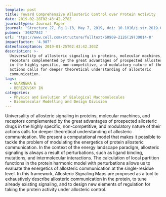 ```yaml
---
template: post
title: Toward Comprehensive Allosteric Control over Protein Activity
date: 2019-02-28T02:43:42.278Z
journaltypes: Journal Paper
journal: 'Structure 27, Pg 1-13, May 7, 2019, doi: 10.1016/j.str.2019.01.1016'
pubmed: '30827842 '
url: 'ttps://www.cell.com/structure/fulltext/S0969-2126(19)30014-0'
impactfactor: '4.907'
dateofacceptance: 2019-01-25T02:43:42.303Z
description: >-
  Universality of allosteric signaling in proteins, molecular machines, and
  receptors complemented by the great advantages of prospected allosteric drugs
  in the highly specific, non-competitive, and modulatory nature of their
  actions calls for deeper theoretical understanding of allosteric
  communication. 
tags:
  - GUARNERA E
  - BEREZOVSKY IN
categories:
  - Physics and Evolution of Biological Macromolecules
  - Biomolecular Modelling and Design Division
---
```

<!--StartFragment-->

Universality of allosteric signaling in proteins, molecular machines, and receptors complemented by the great advantages of prospected allosteric drugs in the highly specific, non-competitive, and modulatory nature of their actions calls for deeper theoretical understanding of allosteric communication. We present a computational model that makes it possible to tackle the problem of modulating the energetics of protein allosteric communication. In the context of the energy landscape paradigm, allosteric signaling is always a result of perturbations, such as ligand binding, mutations, and intermolecular interactions. The calculation of local partition functions in the protein harmonic model with perturbations allows us to evaluate the energetics of allosteric communication at the single-residue level. In this framework, Allosteric Signaling Maps are proposed as a tool to exhaustively describe allosteric communication in the protein, to tune already existing signaling, and to design new elements of regulation for taking the protein activity under allosteric control.

<!--EndFragment-->
